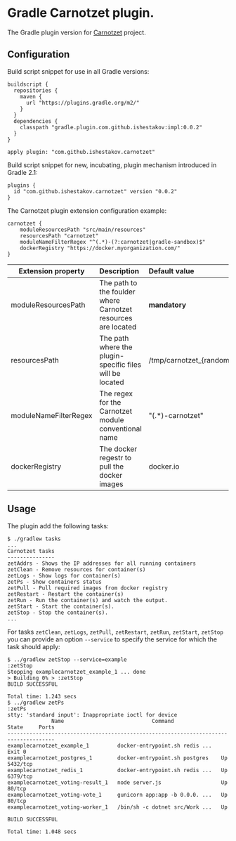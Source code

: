 # Gradle Carnotzet plugin.


The Gradle plugin version for [Carnotzet](https://github.com/swissquote/carnotzet) project.

## Configuration
Build script snippet for use in all Gradle versions:

```
buildscript {
  repositories {
    maven {
      url "https://plugins.gradle.org/m2/"
    }
  }
  dependencies {
    classpath "gradle.plugin.com.github.ishestakov:impl:0.0.2"
  }
}

apply plugin: "com.github.ishestakov.carnotzet"
```
Build script snippet for new, incubating, plugin mechanism introduced in Gradle 2.1:

```
plugins {
  id "com.github.ishestakov.carnotzet" version "0.0.2"
}
```
The Carnotzet plugin extension configuration example:
```$groovy
carnotzet {
    moduleResourcesPath "src/main/resources"
    resourcesPath "carnotzet"
    moduleNameFilterRegex "^(.*)-(?:carnotzet|gradle-sandbox)$"
    dockerRegistry "https://docker.myorganization.com/"
}
```
|Extension property|Description|Default value|
| ---------------- |:----------|:-------------|
| moduleResourcesPath | The path to the foulder where Carnotzet resources are located | **mandatory** |
|resourcesPath| The path where the plugin-specific files will be located | /tmp/carnotzet_{random_value} |
|moduleNameFilterRegex| The regex for the Carnotzet module conventional name | "(.*)-carnotzet"|
|dockerRegistry| The docker regestr to pull the docker images | docker.io |


## Usage
The plugin add the following tasks:
```
$ ./gradlew tasks
...
Carnotzet tasks
---------------
zetAddrs - Shows the IP addresses for all running containers
zetClean - Remove resources for container(s)
zetLogs - Show logs for container(s)
zetPs - Show containers status
zetPull - Pull required images from docker registry
zetRestart - Restart the container(s)
zetRun - Run the container(s) and watch the output.
zetStart - Start the container(s).
zetStop - Stop the container(s).
...
```

For tasks `zetClean`, `zetLogs`, `zetPull`, `zetRestart`, `zetRun`, `zetStart`, `zetStop` you can provide an option `--service` to specify the service for which the task should apply:
```
$ ../gradlew zetStop --service=example
:zetStop
Stopping examplecarnotzet_example_1 ... done
> Building 0% > :zetStop
BUILD SUCCESSFUL

Total time: 1.243 secs
$ ../gradlew zetPs                    
:zetPs
stty: 'standard input': Inappropriate ioctl for device
              Name                            Command               State     Ports   
-------------------------------------------------------------------------------------
examplecarnotzet_example_1         docker-entrypoint.sh redis ...   Exit 0            
examplecarnotzet_postgres_1        docker-entrypoint.sh postgres    Up       5432/tcp 
examplecarnotzet_redis_1           docker-entrypoint.sh redis ...   Up       6379/tcp 
examplecarnotzet_voting-result_1   node server.js                   Up       80/tcp   
examplecarnotzet_voting-vote_1     gunicorn app:app -b 0.0.0. ...   Up       80/tcp   
examplecarnotzet_voting-worker_1   /bin/sh -c dotnet src/Work ...   Up                

BUILD SUCCESSFUL

Total time: 1.048 secs

```


